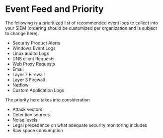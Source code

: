 # Event Feed and Priority

The following is a prioritized list of recommended event logs to collect into your SIEM (ordering should be customized per organization and is subject to change here). 

- Security Product Alerts
- Windows Event Logs
- Linux auditd Logs
- DNS client Requests
- Web Proxy Requests
- Email
- Layer 7 Firewall
- Layer 3 Firewall
- Netflow
- Custom Application Logs

The priority here takes into consideration
- Attack vectors 
- Detection sources
- Noise levels
- Legal precedence on what adequate security monitoring includes
- Raw space consumption